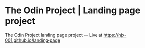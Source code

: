 # The Odin Project | Landing page project
The Odin Project landing page project
-- Live at https://hjx-001.github.io/landing-page
